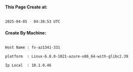 
   
#### This Page Create at:

```bash

2025-04-05 - 04:38:53 UTC

```

#### Create By Machine:

```bash

Host Name : fv-az1341-331

platform  : Linux-6.8.0-1021-azure-x86_64-with-glibc2.39

Ip Local  : 10.1.0.46

```

